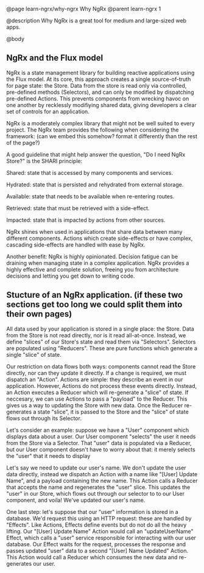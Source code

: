 @page learn-ngrx/why-ngrx Why NgRx
@parent learn-ngrx 1

@description Why NgRx is a great tool for medium and large-sized web apps.

@body

## NgRx and the Flux model

NgRx is a state management library for building reactive applications using the Flux model. At its core, this approach creates a single source-of-truth for page state: the Store. Data from the store is read only via controlled, pre-defined methods (Selectors), and can only be modified by dispatching pre-defined Actions. This prevents components from wrecking havoc on one another by recklessly modifiying shared data, giving developers a clear set of controls for an application.

NgRx is a moderately complex library that might not be well suited to every project. The NgRx team provides the following when considering the framework: (can we embed this somehow? format it differently than the rest of the page?)

A good guideline that might help answer the question, "Do I need NgRx Store?" is the SHARI principle:

Shared: state that is accessed by many components and services.

Hydrated: state that is persisted and rehydrated from external storage.

Available: state that needs to be available when re-entering routes.

Retrieved: state that must be retrieved with a side-effect.

Impacted: state that is impacted by actions from other sources.


NgRx shines when used in applications that share data between many different components. Actions which create side-effects or have complex, cascading side-effects are handled with ease by NgRx. 

Another benefit: NgRx is highly opinionated. Decision fatigue can be draining when managing state in a complex application. NgRx provides a highly effective and complete solution, freeing you from architecture decisions and letting you get down to writing code.

## Stucture of an NgRx application. (if these two sections get too long we could split them into their own pages)

All data used by your application is stored in a single place: the Store. Data from the Store is not read directly, nor is it read all-at-once. Instead, we define "slices" of our Store's state and read them via "Selectors". Selectors are populated using "Reducers". These are pure functions which generate a single "slice" of state.

Our restriction on data flows both ways: components cannot read the Store directly, nor can they update it directly. If a change is required, we must dispatch an "Action". Actions are simple: they describe an event in our application. However, Actions do not process these events directly. Instead, an Action executes a Reducer which will re-generate a "slice" of state. If neccesary, we can use Actions to pass a "payload" to the Reducer. This gives us a way to updating the Store with new data. Once the Reducer re-generates a state "slice", it is passed to the Store and the "slice" of state flows out through its Selector.

Let's consider an example: suppose we have a "User" component which displays data about a user. Our User component "selects" the user it needs from the Store via a Selector. That "user" data is populated via a Reducer, but our User component doesn't have to worry about that: it merely selects the "user" that it needs to display 

Let's say we need to update our user's name. We don't update the user data directly, instead we dispatch an Action with a name like "[User] Update Name", and a payload containing the new name. This Action calls a Reducer that accepts the name and regenerates the "user" slice. This updates the "user" in our Store, which flows out through our selector to to our User component, and voila! We've updated our user's name.

One last step: let's suppose that our "user" information is stored in a database. We'd request this using an HTTP request: these are handled by "Effects". Like Actions, Effects define events but do not do all the heavy lifting. Our "[User] Update Name" Action would call an "updateUserName" Effect, which calls a "user" service responsible for interacting with our user database. Our Effect waits for the request, processes the response and passes updated "user" data to a second "[User] Name Updated" Action. This Action would call a Reducer which consumes the new data and re-generates our user.


